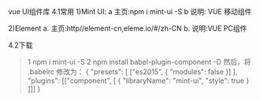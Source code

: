 vue UI组件库
4.1常用
1)Mint UI:
a  主页:npm i mint-ui -S
b  说明: VUE 移动组件


2)Element
a. 主页:http//element-cn,eleme.io/#/zh-CN
b. 说明:VUE  PC组件


4.2下载
>1   npm i mint-ui -S
>2    npm install babel-plugin-component -D
然后，将 .babelrc 修改为：
{
  "presets": [
    ["es2015", { "modules": false }]
  ],
  "plugins": [["component", [
    {
      "libraryName": "mint-ui",
      "style": true
    }
  ]]]
}
